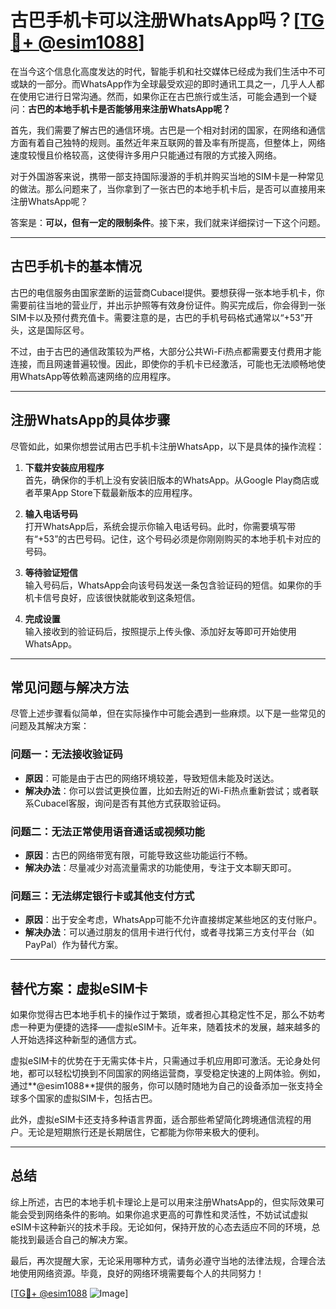 # 古巴手机卡可以注册WhatsApp吗？[[TG💪+ @esim1088](https://t.me/s/esim1088)]

在当今这个信息化高度发达的时代，智能手机和社交媒体已经成为我们生活中不可或缺的一部分。而WhatsApp作为全球最受欢迎的即时通讯工具之一，几乎人人都在使用它进行日常沟通。然而，如果你正在古巴旅行或生活，可能会遇到一个疑问：**古巴的本地手机卡是否能够用来注册WhatsApp呢？**

首先，我们需要了解古巴的通信环境。古巴是一个相对封闭的国家，在网络和通信方面有着自己独特的规则。虽然近年来互联网的普及率有所提高，但整体上，网络速度较慢且价格较高，这使得许多用户只能通过有限的方式接入网络。

对于外国游客来说，携带一部支持国际漫游的手机并购买当地的SIM卡是一种常见的做法。那么问题来了，当你拿到了一张古巴的本地手机卡后，是否可以直接用来注册WhatsApp呢？

答案是：**可以，但有一定的限制条件**。接下来，我们就来详细探讨一下这个问题。

---

## 古巴手机卡的基本情况

古巴的电信服务由国家垄断的运营商Cubacel提供。要想获得一张本地手机卡，你需要前往当地的营业厅，并出示护照等有效身份证件。购买完成后，你会得到一张SIM卡以及预付费充值卡。需要注意的是，古巴的手机号码格式通常以“+53”开头，这是国际区号。

不过，由于古巴的通信政策较为严格，大部分公共Wi-Fi热点都需要支付费用才能连接，而且网速普遍较慢。因此，即使你的手机卡已经激活，可能也无法顺畅地使用WhatsApp等依赖高速网络的应用程序。

---

## 注册WhatsApp的具体步骤

尽管如此，如果你想尝试用古巴手机卡注册WhatsApp，以下是具体的操作流程：

1. **下载并安装应用程序**  
   首先，确保你的手机上没有安装旧版本的WhatsApp。从Google Play商店或者苹果App Store下载最新版本的应用程序。

2. **输入电话号码**  
   打开WhatsApp后，系统会提示你输入电话号码。此时，你需要填写带有“+53”的古巴号码。记住，这个号码必须是你刚刚购买的本地手机卡对应的号码。

3. **等待验证短信**  
   输入号码后，WhatsApp会向该号码发送一条包含验证码的短信。如果你的手机卡信号良好，应该很快就能收到这条短信。

4. **完成设置**  
   输入接收到的验证码后，按照提示上传头像、添加好友等即可开始使用WhatsApp。

---

## 常见问题与解决方法

尽管上述步骤看似简单，但在实际操作中可能会遇到一些麻烦。以下是一些常见的问题及其解决方案：

### 问题一：无法接收验证码
- **原因**：可能是由于古巴的网络环境较差，导致短信未能及时送达。
- **解决办法**：你可以尝试更换位置，比如去附近的Wi-Fi热点重新尝试；或者联系Cubacel客服，询问是否有其他方式获取验证码。

### 问题二：无法正常使用语音通话或视频功能
- **原因**：古巴的网络带宽有限，可能导致这些功能运行不畅。
- **解决办法**：尽量减少对高流量需求的功能使用，专注于文本聊天即可。

### 问题三：无法绑定银行卡或其他支付方式
- **原因**：出于安全考虑，WhatsApp可能不允许直接绑定某些地区的支付账户。
- **解决办法**：可以通过朋友的信用卡进行代付，或者寻找第三方支付平台（如PayPal）作为替代方案。

---

## 替代方案：虚拟eSIM卡

如果你觉得古巴本地手机卡的操作过于繁琐，或者担心其稳定性不足，那么不妨考虑一种更为便捷的选择——虚拟eSIM卡。近年来，随着技术的发展，越来越多的人开始选择这种新型的通信方式。

虚拟eSIM卡的优势在于无需实体卡片，只需通过手机应用即可激活。无论身处何地，都可以轻松切换到不同国家的网络运营商，享受稳定快速的上网体验。例如，通过**@esim1088**提供的服务，你可以随时随地为自己的设备添加一张支持全球多个国家的虚拟SIM卡，包括古巴。

此外，虚拟eSIM卡还支持多种语言界面，适合那些希望简化跨境通信流程的用户。无论是短期旅行还是长期居住，它都能为你带来极大的便利。

---

## 总结

综上所述，古巴的本地手机卡理论上是可以用来注册WhatsApp的，但实际效果可能会受到网络条件的影响。如果你追求更高的可靠性和灵活性，不妨试试虚拟eSIM卡这种新兴的技术手段。无论如何，保持开放的心态去适应不同的环境，总能找到最适合自己的解决方案。

最后，再次提醒大家，无论采用哪种方式，请务必遵守当地的法律法规，合理合法地使用网络资源。毕竟，良好的网络环境需要每个人的共同努力！

[[TG💪+ @esim1088](https://t.me/s/esim1088) ![Image](https://i.postimg.cc/4NQfJmqS/Snipaste-2025-05-13-00-14-12.png)]